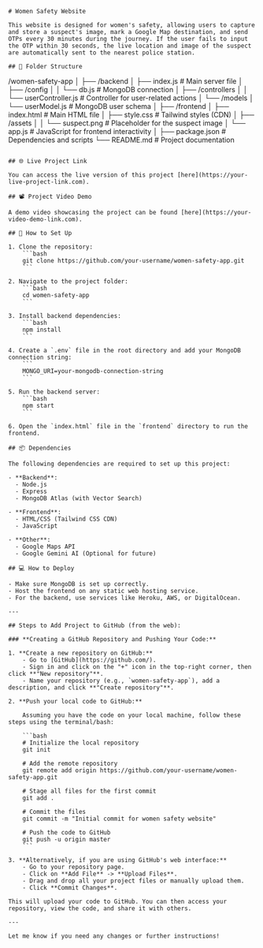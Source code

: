 ```
# Women Safety Website

This website is designed for women's safety, allowing users to capture and store a suspect's image, mark a Google Map destination, and send OTPs every 30 minutes during the journey. If the user fails to input the OTP within 30 seconds, the live location and image of the suspect are automatically sent to the nearest police station.

## 📂 Folder Structure

```
/women-safety-app
│
├── /backend
│   ├── index.js         # Main server file
│   ├── /config
│   │   └── db.js        # MongoDB connection
│   ├── /controllers
│   │   └── userController.js  # Controller for user-related actions
│   └── /models
│       └── userModel.js       # MongoDB user schema
│
├── /frontend
│   ├── index.html       # Main HTML file
│   ├── style.css        # Tailwind styles (CDN)
│   ├── /assets
│   │   └── suspect.png  # Placeholder for the suspect image
│   └── app.js           # JavaScript for frontend interactivity
│
├── package.json         # Dependencies and scripts
└── README.md            # Project documentation
```

## 🌐 Live Project Link

You can access the live version of this project [here](https://your-live-project-link.com).

## 📽️ Project Video Demo

A demo video showcasing the project can be found [here](https://your-video-demo-link.com).

## 🚀 How to Set Up

1. Clone the repository:
    ```bash
    git clone https://github.com/your-username/women-safety-app.git
    ```

2. Navigate to the project folder:
    ```bash
    cd women-safety-app
    ```

3. Install backend dependencies:
    ```bash
    npm install
    ```

4. Create a `.env` file in the root directory and add your MongoDB connection string:
    ```
    MONGO_URI=your-mongodb-connection-string
    ```

5. Run the backend server:
    ```bash
    npm start
    ```

6. Open the `index.html` file in the `frontend` directory to run the frontend.

## 📦 Dependencies

The following dependencies are required to set up this project:

- **Backend**: 
  - Node.js
  - Express
  - MongoDB Atlas (with Vector Search)
  
- **Frontend**:
  - HTML/CSS (Tailwind CSS CDN)
  - JavaScript

- **Other**:
  - Google Maps API
  - Google Gemini AI (Optional for future)

## 💻 How to Deploy

- Make sure MongoDB is set up correctly.
- Host the frontend on any static web hosting service.
- For the backend, use services like Heroku, AWS, or DigitalOcean.

---

## Steps to Add Project to GitHub (from the web):

### **Creating a GitHub Repository and Pushing Your Code:**

1. **Create a new repository on GitHub:**
    - Go to [GitHub](https://github.com/).
    - Sign in and click on the "+" icon in the top-right corner, then click **"New repository"**.
    - Name your repository (e.g., `women-safety-app`), add a description, and click **"Create repository"**.

2. **Push your local code to GitHub:**

    Assuming you have the code on your local machine, follow these steps using the terminal/bash:

    ```bash
    # Initialize the local repository
    git init
    
    # Add the remote repository
    git remote add origin https://github.com/your-username/women-safety-app.git

    # Stage all files for the first commit
    git add .

    # Commit the files
    git commit -m "Initial commit for women safety website"

    # Push the code to GitHub
    git push -u origin master
    ```

3. **Alternatively, if you are using GitHub's web interface:**
    - Go to your repository page.
    - Click on **Add File** -> **Upload Files**.
    - Drag and drop all your project files or manually upload them.
    - Click **Commit Changes**.

This will upload your code to GitHub. You can then access your repository, view the code, and share it with others.

---

Let me know if you need any changes or further instructions!
